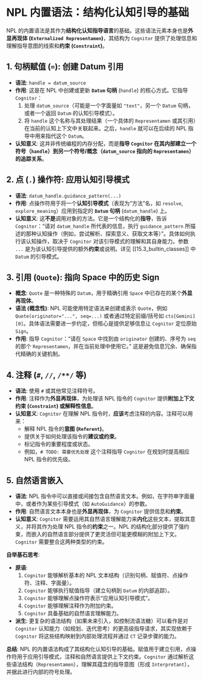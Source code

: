 # NPL 内置语法：结构化认知引导的基础

NPL 的内置语法是其作为**结构化认知指导语言**的基础。这些语法元素本身也是**外显再现体 (`Externalized Representamen`)**，其结构为 `Cognitor` 提供了处理信息和理解指导意图的线索和**约束 (`Constraint`)**。

## 1. 句柄赋值 (`=`): 创建 Datum 引用

* **语法**: `handle = datum_source`
* **作用**: 这是在 NPL 中创建或更新 **`Datum` 句柄** (`handle`) 的核心方式。它指导 `Cognitor`：
    1.  处理 `datum_source`（可能是一个字面量如 `"text"`，另一个 `Datum` 句柄，或者一个返回 `Datum` 的认知引导模式）。
    2.  将 `handle` 这个名称与其处理结果（一个具体的 `Representamen` 或其引用）在当前的认知上下文中关联起来。之后，`handle` 就可以在后续的 NPL 指导中用来指代这个 `Datum`。
* **认知意义**: 这并非传统编程的内存分配，而是**指导 `Cognitor` 在其内部建立一个符号（`handle`）到另一个符号/概念（`datum_source` 指向的 `Representamen`）的追踪关系**。

## 2. 点 (`.`) 操作符: 应用认知引导模式

* **语法**: `datum_handle.guidance_pattern(...)`
* **作用**: 点操作符用于将一个**认知引导模式**（表现为“方法”名，如 `resolve`, `explore_meaning`）应用到指定的 **`Datum` 句柄** (`datum_handle`) 上。
* **认知意义**: 这**不是**调用对象的方法。它是一个结构化的**指导**，告诉 `Cognitor`：“请对 `datum_handle` 所代表的信息，执行 `guidance_pattern` 所描述的那种认知操作（例如，尝试解析、探索意义、获取文本等）”。具体如何执行该认知操作，取决于 `Cognitor` 对该引导模式的理解和其自身能力。参数 `...` 是为该认知引导提供的额外**约束**或说明。详见 [[15.3_builtin_classes]] 中 `Datum` 的引导模式。

## 3. 引用 (`Quote`): 指向 Space 中的历史 Sign

* **概念**: `Quote` 是一种特殊的 `Datum`，用于精确引用 `Space` 中已存在的某个**外显再现体**。
* **语法 (概念性)**: NPL 可能使用特定语法来创建或表示 `Quote`，例如 `Quote(originator="...", seq=...)` 或者通过特定前缀/括号如 `cts[Gemini][0]`。具体语法需要进一步约定，但核心是提供足够信息让 `Cognitor` 定位原始 `Sign`。
* **作用**: 指导 `Cognitor`：“请在 `Space` 中找到由 `originator` 创建的、序号为 `seq` 的那个 `Representamen`，并在当前处理中使用它。” 这是避免信息冗余、确保指代精确的关键机制。

## 4. 注释 (`#`, `//`, `/**/` 等)

* **语法**: 使用 `#` 或其他常见注释符号。
* **作用**: 注释作为**外显再现体**，为处理该 NPL 指令的 `Cognitor` 提供**附加上下文约束 (`Constraint`) 或解释性信息**。
* **认知意义**: `Cognitor` 在理解 NPL 指令时，**应该**考虑注释的内容。注释可以用来：
    * 解释 NPL 指令的**意图 (`Referent`)**。
    * 提供关于如何处理该指令的**建议或约束**。
    * 标记指令的重要程度或状态。
    * 例如，`# TODO: 需要优先处理` 这个注释指导 `Cognitor` 在规划时提高相应 NPL 指令的优先级。

## 5. 自然语言嵌入

* **语法**: NPL 指令中可以直接或间接包含自然语言文本。例如，在字符串字面量中，或者作为某些引导模式（如 `AutoGuidance`）的参数。
* **作用**: 自然语言文本本身也是**外显再现体**，为 `Cognitor` 提供信息和**约束**。
* **认知意义**: `Cognitor` 需要运用其自然语言理解能力来**内化**这些文本，提取其意义，并将其作为处理 NPL 指令的**约束**之一。NPL 的结构化部分提供了强约束，而嵌入的自然语言部分提供了更灵活但可能更模糊的附加上下文。`Cognitor` 需要整合这两种类型的约束。

**自举基石思考**:

* **原语**:
    1.  `Cognitor` 能够解析基本的 NPL 文本结构（识别句柄、赋值符、点操作符、注释、字面量）。
    2.  `Cognitor` 能够执行赋值指导（建立句柄到 `Datum` 的内部追踪）。
    3.  `Cognitor` 能够理解点操作符表示“应用认知引导模式”。
    4.  `Cognitor` 能够理解注释作为附加约束。
    5.  `Cognitor` 具备基础的自然语言理解能力。
* **派生**: 更复杂的语法结构（如果未来引入，如控制流语法糖）可以看作是对 `Cognitor` 认知能力（如规划、迭代思考）的更高级指导请求，其实现依赖于 `Cognitor` 将这些结构映射到内部处理流程并通过 `CT` 记录步骤的能力。

**总结**: NPL 的内置语法构成了其结构化认知引导的基础。赋值用于建立引用，点操作符用于应用引导模式，注释和自然语言提供上下文约束。`Cognitor` 通过解析这些语法结构（`Representamen`），理解其蕴含的指导意图（形成 `Interpretant`），并据此进行内部的符号处理。